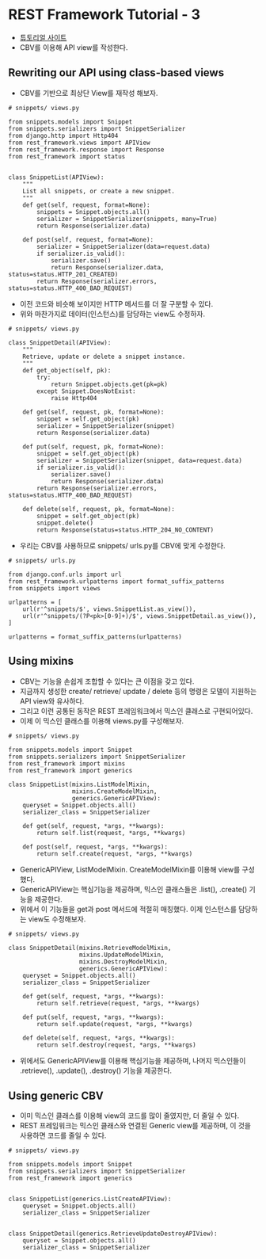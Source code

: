 # REST Framework Tutorial - 3 



* [튜토리얼 사이트](http://www.django-rest-framework.org/)
* CBV를 이용해 API view를 작성한다.




## Rewriting our API using class-based views

* CBV를 기반으로 최상단 View를 재작성 해보자.
```
# snippets/ views.py

from snippets.models import Snippet
from snippets.serializers import SnippetSerializer
from django.http import Http404
from rest_framework.views import APIView
from rest_framework.response import Response
from rest_framework import status


class SnippetList(APIView):
    """
    List all snippets, or create a new snippet.
    """
    def get(self, request, format=None):
        snippets = Snippet.objects.all()
        serializer = SnippetSerializer(snippets, many=True)
        return Response(serializer.data)

    def post(self, request, format=None):
        serializer = SnippetSerializer(data=request.data)
        if serializer.is_valid():
            serializer.save()
            return Response(serializer.data, status=status.HTTP_201_CREATED)
        return Response(serializer.errors, status=status.HTTP_400_BAD_REQUEST)
```

* 이전 코드와 비슷해 보이지만 HTTP 메서드를 더 잘 구분할 수 있다.
* 위와 마찬가지로 데이터(인스턴스)를 담당하는 view도 수정하자.
```
# snippets/ views.py

class SnippetDetail(APIView):
    """
    Retrieve, update or delete a snippet instance.
    """
    def get_object(self, pk):
        try:
            return Snippet.objects.get(pk=pk)
        except Snippet.DoesNotExist:
            raise Http404

    def get(self, request, pk, format=None):
        snippet = self.get_object(pk)
        serializer = SnippetSerializer(snippet)
        return Response(serializer.data)

    def put(self, request, pk, format=None):
        snippet = self.get_object(pk)
        serializer = SnippetSerializer(snippet, data=request.data)
        if serializer.is_valid():
            serializer.save()
            return Response(serializer.data)
        return Response(serializer.errors, status=status.HTTP_400_BAD_REQUEST)

    def delete(self, request, pk, format=None):
        snippet = self.get_object(pk)
        snippet.delete()
        return Response(status=status.HTTP_204_NO_CONTENT)
```

* 우리는 CBV를 사용하므로 snippets/ urls.py를 CBV에 맞게 수정한다.
```
# snippets/ urls.py

from django.conf.urls import url
from rest_framework.urlpatterns import format_suffix_patterns
from snippets import views

urlpatterns = [
    url(r'^snippets/$', views.SnippetList.as_view()),
    url(r'^snippets/(?P<pk>[0-9]+)/$', views.SnippetDetail.as_view()),
]

urlpatterns = format_suffix_patterns(urlpatterns)
```



## Using mixins

* CBV는 기능을 손쉽게 조합할 수 있다는 큰 이점을 갖고 있다.
* 지금까지 생성한 create/ retrieve/ update / delete 등의 명령은 모델이 지원하는 API view와 유사하다.
* 그리고 이런 공통된 동작은 REST 프레임워크에서 믹스인 클래스로 구현되어있다.
* 이제 이 믹스인 클래스를 이용해 views.py를 구성해보자.
```
# snippets/ views.py

from snippets.models import Snippet
from snippets.serializers import SnippetSerializer
from rest_framework import mixins
from rest_framework import generics

class SnippetList(mixins.ListModelMixin,
                  mixins.CreateModelMixin,
                  generics.GenericAPIView):
    queryset = Snippet.objects.all()
    serializer_class = SnippetSerializer

    def get(self, request, *args, **kwargs):
        return self.list(request, *args, **kwargs)

    def post(self, request, *args, **kwargs):
        return self.create(request, *args, **kwargs)
```

* GenericAPIView, ListModelMixin. CreateModelMixin를 이용해 view를 구성했다.
* GenericAPIView는 핵심기능을 제공하며, 믹스인 클래스들은 .list(), .create() 기능을 제공한다.
* 위에서 이 기능들을 get과 post 메서드에 적절히 매칭했다. 이제 인스턴스를 담당하는 view도 수정해보자.
```
# snippets/ views.py

class SnippetDetail(mixins.RetrieveModelMixin,
                    mixins.UpdateModelMixin,
                    mixins.DestroyModelMixin,
                    generics.GenericAPIView):
    queryset = Snippet.objects.all()
    serializer_class = SnippetSerializer

    def get(self, request, *args, **kwargs):
        return self.retrieve(request, *args, **kwargs)

    def put(self, request, *args, **kwargs):
        return self.update(request, *args, **kwargs)

    def delete(self, request, *args, **kwargs):
        return self.destroy(request, *args, **kwargs)
```
* 위에서도 GenericAPIView를 이용해 핵심기능을 제공하며, 나머지 믹스인들이 .retrieve(), .update(), .destroy() 기능을 제공한다.


## Using generic CBV

* 이미 믹스인 클래스를 이용해 view의 코드를 많이 줄였지만, 더 줄일 수 있다.
* REST 프레임워크는 믹스인 클래스와 연결된 Generic view를 제공하며, 이 것을 사용하면 코드를 줄일 수 있다.
```
# snippets/ views.py

from snippets.models import Snippet
from snippets.serializers import SnippetSerializer
from rest_framework import generics


class SnippetList(generics.ListCreateAPIView):
    queryset = Snippet.objects.all()
    serializer_class = SnippetSerializer


class SnippetDetail(generics.RetrieveUpdateDestroyAPIView):
    queryset = Snippet.objects.all()
    serializer_class = SnippetSerializer
```
